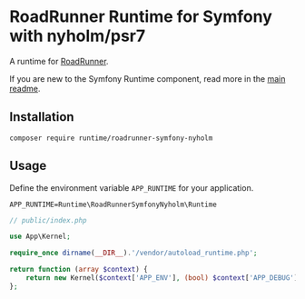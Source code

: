 # RoadRunner Runtime for Symfony with nyholm/psr7

A runtime for [RoadRunner](https://roadrunner.dev/).

If you are new to the Symfony Runtime component, read more in the [main readme](https://github.com/php-runtime/runtime).

## Installation

```
composer require runtime/roadrunner-symfony-nyholm
```

## Usage

Define the environment variable `APP_RUNTIME` for your application.

```
APP_RUNTIME=Runtime\RoadRunnerSymfonyNyholm\Runtime
```


```php
// public/index.php

use App\Kernel;

require_once dirname(__DIR__).'/vendor/autoload_runtime.php';

return function (array $context) {
    return new Kernel($context['APP_ENV'], (bool) $context['APP_DEBUG']);
};

```

